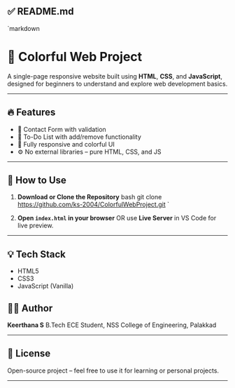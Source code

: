 ## ✅ README.md

`markdown
# 🌈 Colorful Web Project

A single-page responsive website built using **HTML**, **CSS**, and **JavaScript**, designed for beginners to understand and explore web development basics.

---

## 🔥 Features

- 📨 Contact Form with validation
- 📝 To-Do List with add/remove functionality
- 🎨 Fully responsive and colorful UI
- ⚙ No external libraries – pure HTML, CSS, and JS

---

## 📁 How to Use

1. **Download or Clone the Repository**
   bash
   git clone https://github.com/ks-2004/ColorfulWebProject.git
`

2. **Open `index.html` in your browser**
   OR use **Live Server** in VS Code for live preview.

---

## 💡 Tech Stack

* HTML5
* CSS3
* JavaScript (Vanilla)


## 🙋‍♀ Author

**Keerthana S**
B.Tech ECE Student, NSS College of Engineering, Palakkad

---

## 📄 License

Open-source project – feel free to use it for learning or personal projects.

---

